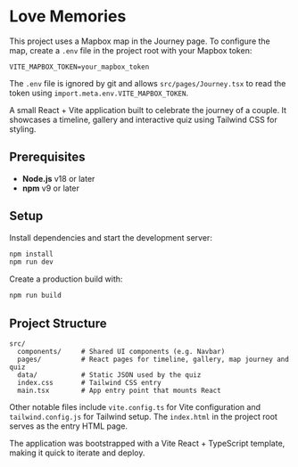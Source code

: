 # Love Memories

This project uses a Mapbox map in the Journey page. To configure the map, create a `.env` file in the project root with your Mapbox token:

```env
VITE_MAPBOX_TOKEN=your_mapbox_token
```

The `.env` file is ignored by git and allows `src/pages/Journey.tsx` to read the token using `import.meta.env.VITE_MAPBOX_TOKEN`.

A small React + Vite application built to celebrate the journey of a couple. It showcases a timeline, gallery and interactive quiz using Tailwind CSS for styling.

## Prerequisites

- **Node.js** v18 or later
- **npm** v9 or later

## Setup

Install dependencies and start the development server:

```bash
npm install
npm run dev
```

Create a production build with:

```bash
npm run build
```

## Project Structure

```
src/
  components/     # Shared UI components (e.g. Navbar)
  pages/          # React pages for timeline, gallery, map journey and quiz
  data/           # Static JSON used by the quiz
  index.css       # Tailwind CSS entry
  main.tsx        # App entry point that mounts React
```

Other notable files include `vite.config.ts` for Vite configuration and `tailwind.config.js` for Tailwind setup. The `index.html` in the project root serves as the entry HTML page.

The application was bootstrapped with a Vite React + TypeScript template, making it quick to iterate and deploy.
